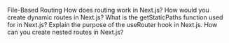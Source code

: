 File-Based Routing
How does routing work in Next.js?
How would you create dynamic routes in Next.js?
What is the getStaticPaths function used for in Next.js?
Explain the purpose of the useRouter hook in Next.js.
How can you create nested routes in Next.js?